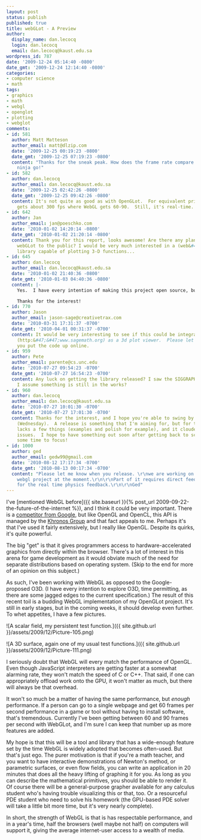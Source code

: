 ```yaml
---
layout: post
status: publish
published: true
title: webGLot - A Preview
author:
  display_name: dan.lecocq
  login: dan.lecocq
  email: dan.lecocq@kaust.edu.sa
wordpress_id: 787
date: '2009-12-24 05:14:40 -0800'
date_gmt: '2009-12-24 12:14:40 -0800'
categories:
- computer science
- math
tags:
- graphics
- math
- webgl
- openglot
- plotting
- webglot
comments:
- id: 581
  author: Matt Matteson
  author_email: matt@dlzip.com
  date: '2009-12-25 00:19:23 -0800'
  date_gmt: '2009-12-25 07:19:23 -0800'
  content: "Thanks for the sneak peak. How does the frame rate compare to OpenGLot?\r\n\r\nGo
    ninja go!"
- id: 582
  author: dan.lecocq
  author_email: dan.lecocq@kaust.edu.sa
  date: '2009-12-25 02:42:26 -0800'
  date_gmt: '2009-12-25 09:42:26 -0800'
  content: It's not quite as good as with OpenGLot.  For equivalent primitives, OpenGLot
    gets about 300 fps where WebGL gets 60-90.  Still, it's real-time.
- id: 642
  author: Jan
  author_email: jan@poeschko.com
  date: '2010-01-02 14:20:14 -0800'
  date_gmt: '2010-01-02 21:20:14 -0800'
  content: Thank you for this report, looks awesome! Are there any plans of releasing
    webGLot to the public? I would be very much interested in a (web&#47;JavaScript)
    library capable of plotting 3-D functions...
- id: 645
  author: dan.lecocq
  author_email: dan.lecocq@kaust.edu.sa
  date: '2010-01-02 21:40:36 -0800'
  date_gmt: '2010-01-03 04:40:36 -0800'
  content: |-
    Yes.  I have every intention of making this project open source, but as I developed it while going to school here, I will need KAUST's permission to do so.  I don't anticipate that this will be a problem, but I will have to wait until then.  I have prepared a release - I'm just waiting on approval.

    Thanks for the interest!
- id: 770
  author: Jason
  author_email: jason-sage@creativetrax.com
  date: '2010-03-31 17:31:37 -0700'
  date_gmt: '2010-04-01 00:31:37 -0700'
  content: It would be very interesting to see if this could be integrated into Sage
    (http:&#47;&#47;www.sagemath.org) as a 3d plot viewer.  Please let us know when
    you put the code up online.
- id: 959
  author: Pete
  author_email: parente@cs.unc.edu
  date: '2010-07-27 09:54:23 -0700'
  date_gmt: '2010-07-27 16:54:23 -0700'
  content: Any luck on getting the library released? I saw the SIGGRAPH paper, so
    I assume something is still in the works?
- id: 960
  author: dan.lecocq
  author_email: dan.lecocq@kaust.edu.sa
  date: '2010-07-27 10:01:30 -0700'
  date_gmt: '2010-07-27 17:01:30 -0700'
  content: Thanks for the interest, and I hope you're able to swing by the talk tomorrow
    (Wednesday).  A release is something that I'm aiming for, but for the moment it
    lacks a few things (examples and polish for example), and it clouded by some other
    issues.  I hope to have something out soon after getting back to school and having
    some time to focus!
- id: 1000
  author: ged
  author_email: gedw99@gmail.com
  date: '2010-08-12 17:17:34 -0700'
  date_gmt: '2010-08-13 00:17:34 -0700'
  content: "Please let me know when you release. \r\nwe are working on a multi GPU
    webgl project at the moment.\r\n\r\nPart of it requires direct feedback webgl
    for the real time physics feedback.\r\n\r\nGed"
---
```

I've [mentioned WebGL before]({{ site.baseurl }}{% post_url 2009-09-22-the-future-of-the-internet %}), and I think it could be very important.  There is a [competitor from Google](http://code.google.com/apis/o3d/), but like OpenGL and OpenCL, this API is managed by the [Khronos Group](http://www.khronos.org/) and that fact appeals to me.  Perhaps it's that I've used it fairly extensively, but I really like OpenGL.  Despite its quirks, it's quite powerful.

The big "get" is that it gives programmers access to hardware-accelerated graphics from directly within the browser.  There's a lot of interest in this arena for game development as it would obviate much of the need for separate distributions based on operating system.  (Skip to the end for more of an opinion on this subject.)

As such, I've been working with WebGL as opposed to the Google-proposed O3D.  (I have every intention to explore O3D, time permitting, as there are some jagged edges to the current specification.)  The result of this recent toil is a budding WebGL implementation of my OpenGLot project.  It's still in early stages, but in the coming weeks, it should develop even further.  To whet appetites, I have a few pictures.

![A scalar field, my persistent test function.]({{ site.github.url }}/assets/2009/12/Picture-105.png)

![A 3D surface, again one of my usual test functions.]({{ site.github.url }}/assets/2009/12/Picture-111.png)

I seriously doubt that WebGL will every match the performance of OpenGL.  Even though JavaScript interpreters are getting faster at a somewhat alarming rate, they won't match the speed of C or C++.  That said, if one can appropriately offload work onto the GPU, it won't matter as much, but there will always be that overhead.

It won't so much be a matter of having the same performance, but _enough_ performance.  If a person can go to a single webpage and get 60 frames per second performance in a game or tool without having to install software, that's tremendous.  Currently I've been getting between 60 and 90 frames per second with WebGLot, and I'm sure I can keep that number up as more features are added.

My hope is that this will be a tool and library that has a wide-enough feature set by the time WebGL is widely adopted that becomes often-used.  But that's just ego.  The purer motivation is that if you're a math teacher, and you want to have interactive demonstrations of Newton's method, or parametric surfaces, or even flow fields, you can write an application in 20 minutes that does all the heavy lifting of graphing it for you.  As long as you can describe the mathematical primitives, you should be able to render it.  Of course there will be a general-purpose grapher available for any calculus student who's having trouble visualizing this or that, too.  Or a resourceful PDE student who need to solve his homework (the GPU-based PDE solver will take a little bit more time, but it's very nearly complete).

In short, the strength of WebGL is that is has respectable performance, and in a year's time, half the browsers (well maybe not half) on computers will support it, giving the average internet-user access to a wealth of media.
